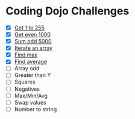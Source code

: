 # Coding Dojo Challenges

- [x] [Get 1 to 255](get-1-to-255.js)
- [x] [Get even 1000](get-even-1000.js)
- [x] [Sum odd 5000](sum-odd-5000.js)
- [x] [Iterate an array](iterate-an-array.js)
- [x] [Find max](find-max.js)
- [x] [Find average](find-average.js)
- [ ] Array odd
- [ ] Greater than Y
- [ ] Squares
- [ ] Negatives
- [ ] Max/Min/Avg
- [ ] Swap values
- [ ] Number to string
